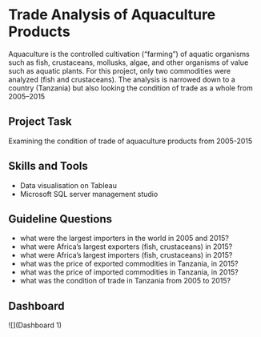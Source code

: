 # Trade Analysis of Aquaculture Products

Aquaculture is the controlled cultivation (“farming”) of aquatic organisms such as fish, crustaceans, mollusks, algae, and other organisms of value such as aquatic plants. For this project, only two commodities were analyzed (fish and crustaceans). The analysis is narrowed down to a country (Tanzania) but also looking the condition of trade as a whole from 2005–2015

## Project Task
Examining the condition of trade of aquaculture products from 2005-2015

## Skills and Tools
* Data visualisation on Tableau
* Microsoft SQL server management studio

## Guideline Questions
* what were the largest importers in the world in 2005 and 2015?
* what were Africa’s largest exporters (fish, crustaceans) in 2015?
* what were Africa’s largest importers (fish, crustaceans) in 2015?
* what was the price of exported commodities in Tanzania, in 2015?
* what was the price of imported commodities in Tanzania, in 2015?
* what was the condition of trade in Tanzania from 2005 to 2015?

## Dashboard
![](Dashboard 1)
